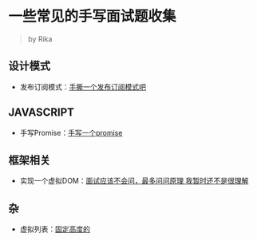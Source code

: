 # 一些常见的手写面试题收集
> by Rika
## 设计模式
* 发布订阅模式：[手撕一个发布订阅模式吧](https://github.com/Rika-L/handwritten-publish-subscribe)
## JAVASCRIPT
* 手写Promise：[手写一个promise](https://github.com/Rika-L/handwritten-promise)
## 框架相关
* 实现一个虚拟DOM：[面试应该不会问，最多问问原理 我暂时还不是很理解](https://github.com/Rika-L/learn-react/blob/master/Vdom/react.js)
## 杂
* 虚拟列表：[固定高度的](https://github.com/Rika-L/virtual-list)
